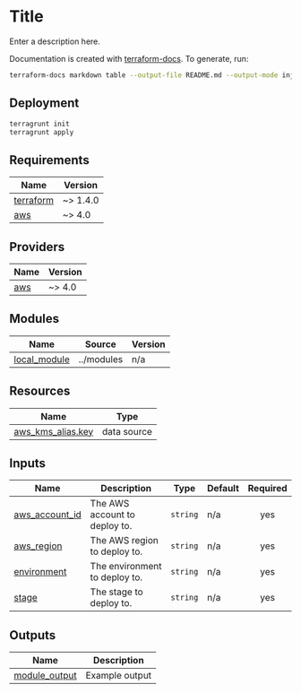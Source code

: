 # Title

Enter a description here.

Documentation is created with [terraform-docs](https://terraform-docs.io/).
To generate, run:

```sh
terraform-docs markdown table --output-file README.md --output-mode inject .
```

## Deployment

```sh
terragrunt init
terragrunt apply
```

<!-- BEGIN_TF_DOCS -->
## Requirements

| Name | Version |
|------|---------|
| <a name="requirement_terraform"></a> [terraform](#requirement\_terraform) | ~> 1.4.0 |
| <a name="requirement_aws"></a> [aws](#requirement\_aws) | ~> 4.0 |

## Providers

| Name | Version |
|------|---------|
| <a name="provider_aws"></a> [aws](#provider\_aws) | ~> 4.0 |

## Modules

| Name | Source | Version |
|------|--------|---------|
| <a name="module_local_module"></a> [local\_module](#module\_local\_module) | ../modules | n/a |

## Resources

| Name | Type |
|------|------|
| [aws_kms_alias.key](https://registry.terraform.io/providers/hashicorp/aws/latest/docs/data-sources/kms_alias) | data source |

## Inputs

| Name | Description | Type | Default | Required |
|------|-------------|------|---------|:--------:|
| <a name="input_aws_account_id"></a> [aws\_account\_id](#input\_aws\_account\_id) | The AWS account to deploy to. | `string` | n/a | yes |
| <a name="input_aws_region"></a> [aws\_region](#input\_aws\_region) | The AWS region to deploy to. | `string` | n/a | yes |
| <a name="input_environment"></a> [environment](#input\_environment) | The environment to deploy to. | `string` | n/a | yes |
| <a name="input_stage"></a> [stage](#input\_stage) | The stage to deploy to. | `string` | n/a | yes |

## Outputs

| Name | Description |
|------|-------------|
| <a name="output_module_output"></a> [module\_output](#output\_module\_output) | Example output |
<!-- END_TF_DOCS -->
